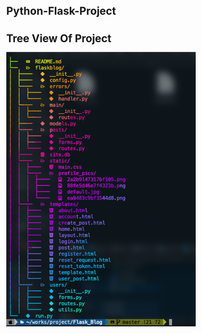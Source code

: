 # Python-Flask-Project
# Tree View Of Project
![alt text](https://raw.githubusercontent.com/MHDFahz/Python-Flask-Project/master/Tree%20View.png)